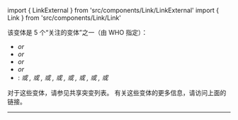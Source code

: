 import { LinkExternal } from 'src/components/Link/LinkExternal'
import { Link } from 'src/components/Link/Link'

该变体是 5 个“关注的变体”之一（由 WHO 指定）：
- <Var name="20I (Alpha, V1)" prefix=""/> or <Lin name="B.1.1.7" />
- <Var name="20H (Beta, V2)" prefix=""/> or <Lin name="B.1.351" />
- <Var name="20J (Gamma, V3)" prefix=""/> or <Lin name="P.1" />
- <Var name="21A (Delta)" prefix=""/> or <Lin name="B.1.617.2" />
- <Who name="Omicron" />: <Var name="21K (Omicron)" prefix =""/> 或 <Lin name="BA.1" />, <Var name="21L (Omicron)" prefix =""/> 或 <Lin name="BA.2" />,  <Var name="22A (Omicron)" prefix =""/> 或 <Lin name="BA.4" />, <Var name="22B (Omicron)" prefix =""/> 或 <Lin name="BA.5" />, <Var name="22C (Omicron)" prefix =""/> 或 <Lin name="BA.2.12.1" />, <Var name="22D (Omicron)" prefix =""/> 或 <Lin name="BA.2.75" />, <Var name="22E (Omicron)" prefix =""/> 或 <Lin name="BQ.1" />, <Var name="22F (Omicron)" prefix =""/> 或 <Lin name="XBB" />

对于这些变体，请参见<Link href="/shared-mutations">共享突变列表</Link>。 有关这些变体的更多信息，请访问上面的链接。

---
